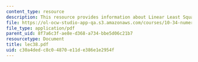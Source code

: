 ```yaml
---
content_type: resource
description: This resource provides information about Linear Least Squares frequency.
file: https://ol-ocw-studio-app-qa.s3.amazonaws.com/courses/10-34-numerical-methods-applied-to-chemical-engineering-fall-2005/c30a4dedc8c04870e11de386e1e2954f_lec38.pdf
file_type: application/pdf
parent_uid: 8f7a6c3f-ae8e-d368-a734-bbe5d06c21b7
resourcetype: Document
title: lec38.pdf
uid: c30a4ded-c8c0-4870-e11d-e386e1e2954f
---
```

